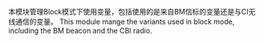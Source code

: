﻿
本模块管理Block模式下使用变量，包括使用的是来自BM信标的变量还是与CI无线通信的变量。
This module mange the variants used in block mode, including the BM beacon and the CBI radio.
